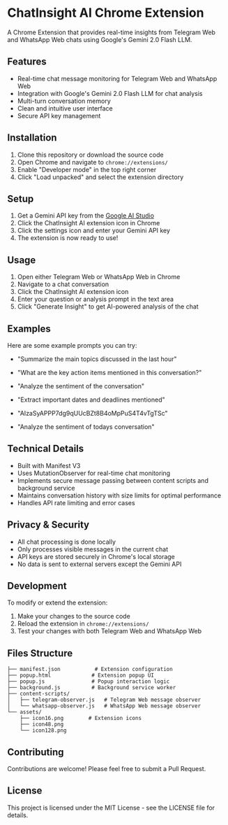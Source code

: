 # ChatInsight AI Chrome Extension

A Chrome Extension that provides real-time insights from Telegram Web and WhatsApp Web chats using Google's Gemini 2.0 Flash LLM.

## Features

- Real-time chat message monitoring for Telegram Web and WhatsApp Web
- Integration with Google's Gemini 2.0 Flash LLM for chat analysis
- Multi-turn conversation memory
- Clean and intuitive user interface
- Secure API key management

## Installation

1. Clone this repository or download the source code
2. Open Chrome and navigate to `chrome://extensions/`
3. Enable "Developer mode" in the top right corner
4. Click "Load unpacked" and select the extension directory

## Setup

1. Get a Gemini API key from the [Google AI Studio](https://makersuite.google.com/app/apikey)
2. Click the ChatInsight AI extension icon in Chrome
3. Click the settings icon and enter your Gemini API key
4. The extension is now ready to use!

## Usage

1. Open either Telegram Web or WhatsApp Web in Chrome
2. Navigate to a chat conversation
3. Click the ChatInsight AI extension icon
4. Enter your question or analysis prompt in the text area
5. Click "Generate Insight" to get AI-powered analysis of the chat

## Examples

Here are some example prompts you can try:
- "Summarize the main topics discussed in the last hour"
- "What are the key action items mentioned in this conversation?"
- "Analyze the sentiment of the conversation"
- "Extract important dates and deadlines mentioned"

- "AIzaSyAPPP7dg9qUUcBZt8B4oMpPuS4T4vTgTSc"
- "Analyze the sentiment of todays conversation"


## Technical Details

- Built with Manifest V3
- Uses MutationObserver for real-time chat monitoring
- Implements secure message passing between content scripts and background service
- Maintains conversation history with size limits for optimal performance
- Handles API rate limiting and error cases

## Privacy & Security

- All chat processing is done locally
- Only processes visible messages in the current chat
- API keys are stored securely in Chrome's local storage
- No data is sent to external servers except the Gemini API

## Development

To modify or extend the extension:

1. Make your changes to the source code
2. Reload the extension in `chrome://extensions/`
3. Test your changes with both Telegram Web and WhatsApp Web

## Files Structure

```
├── manifest.json           # Extension configuration
├── popup.html             # Extension popup UI
├── popup.js               # Popup interaction logic
├── background.js          # Background service worker
├── content-scripts/
│   ├── telegram-observer.js   # Telegram Web message observer
│   └── whatsapp-observer.js   # WhatsApp Web message observer
└── assets/
    ├── icon16.png        # Extension icons
    ├── icon48.png
    └── icon128.png
```

## Contributing

Contributions are welcome! Please feel free to submit a Pull Request.

## License

This project is licensed under the MIT License - see the LICENSE file for details. 